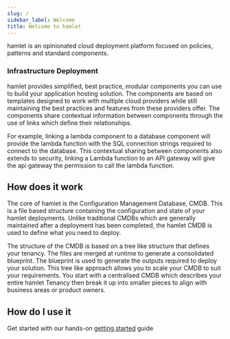 ```yaml
---
slug: /
sidebar_label: Welcome
title: Welcome to hamlet
---
```


hamlet is an opinionated cloud deployment platform focused on policies, patterns and standard components.

### Infrastructure Deployment

hamlet provides simplified, best practice, modular components you can use to build your application hosting solution. The components are based on templates designed to work with multiple cloud providers while still maintaining the best practices and features from these providers offer. The components share contextual information between components through the use of links which define their relationships.

For example, linking a lambda component to a database component will provide the lambda function with the SQL connection strings required to connect to the database. This contextual sharing between components also extends to security, linking a Lambda function to an API gateway will give the api gateway the permission to call the lambda function.

## How does it work

The core of hamlet is the Configuration Management Database, CMDB. This is a file based structure containing the configuration and state of your hamlet deployments. Unlike traditional CMDBs which are generally maintained after a deployment has been completed, the hamlet CMDB is used to define what you need to deploy.

The structure of the CMDB is based on a tree like structure that defines your tenancy. The files are merged at runtime to generate a consolidated blueprint. The blueprint is used to generate the outputs required to deploy your solution. This tree like approach allows you to scale your CMDB to suit your requirements. You start with a centralised CMDB which describes your entire hamlet Tenancy then break it up into smaller pieces to align with business areas or product owners.

## How do I use it

Get started with our hands-on [getting started](getting-started/) guide
